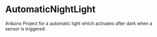 # AutomaticNightLight

Arduino Project for a automatic light which activates after dark when a sensor is triggered.

